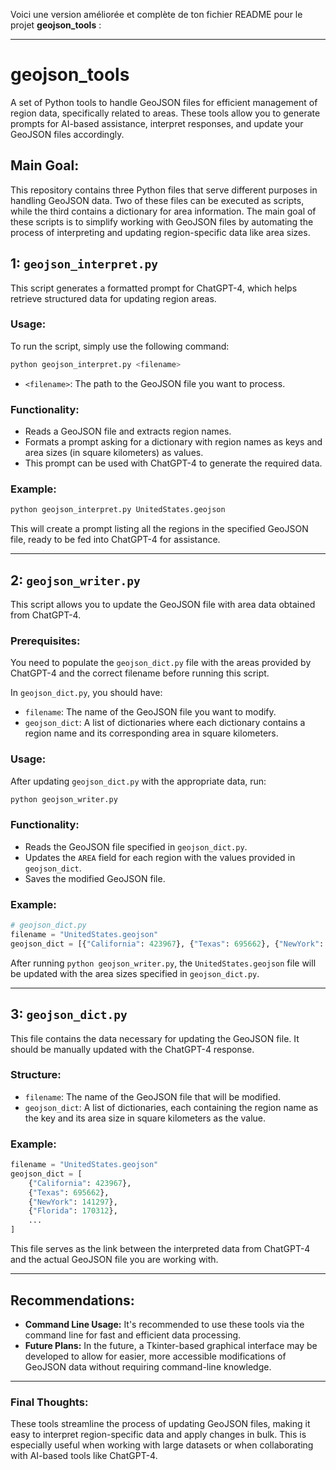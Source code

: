 Voici une version améliorée et complète de ton fichier README pour le projet **geojson_tools** :

---

# geojson_tools
A set of Python tools to handle GeoJSON files for efficient management of region data, specifically related to areas. These tools allow you to generate prompts for AI-based assistance, interpret responses, and update your GeoJSON files accordingly.

## Main Goal:
This repository contains three Python files that serve different purposes in handling GeoJSON data. Two of these files can be executed as scripts, while the third contains a dictionary for area information. The main goal of these scripts is to simplify working with GeoJSON files by automating the process of interpreting and updating region-specific data like area sizes.

## 1: `geojson_interpret.py`
This script generates a formatted prompt for ChatGPT-4, which helps retrieve structured data for updating region areas.

### Usage:
To run the script, simply use the following command:

```bash
python geojson_interpret.py <filename>
```

- `<filename>`: The path to the GeoJSON file you want to process.

### Functionality:
- Reads a GeoJSON file and extracts region names.
- Formats a prompt asking for a dictionary with region names as keys and area sizes (in square kilometers) as values.
- This prompt can be used with ChatGPT-4 to generate the required data.

### Example:
```bash
python geojson_interpret.py UnitedStates.geojson
```

This will create a prompt listing all the regions in the specified GeoJSON file, ready to be fed into ChatGPT-4 for assistance.

---

## 2: `geojson_writer.py`
This script allows you to update the GeoJSON file with area data obtained from ChatGPT-4.

### Prerequisites:
You need to populate the `geojson_dict.py` file with the areas provided by ChatGPT-4 and the correct filename before running this script.

In `geojson_dict.py`, you should have:
- `filename`: The name of the GeoJSON file you want to modify.
- `geojson_dict`: A list of dictionaries where each dictionary contains a region name and its corresponding area in square kilometers.

### Usage:
After updating `geojson_dict.py` with the appropriate data, run:

```bash
python geojson_writer.py
```

### Functionality:
- Reads the GeoJSON file specified in `geojson_dict.py`.
- Updates the `AREA` field for each region with the values provided in `geojson_dict`.
- Saves the modified GeoJSON file.

### Example:
```python
# geojson_dict.py
filename = "UnitedStates.geojson"
geojson_dict = [{"California": 423967}, {"Texas": 695662}, {"NewYork": 141297}, ...]
```

After running `python geojson_writer.py`, the `UnitedStates.geojson` file will be updated with the area sizes specified in `geojson_dict.py`.

---

## 3: `geojson_dict.py`
This file contains the data necessary for updating the GeoJSON file. It should be manually updated with the ChatGPT-4 response.

### Structure:
- `filename`: The name of the GeoJSON file that will be modified.
- `geojson_dict`: A list of dictionaries, each containing the region name as the key and its area size in square kilometers as the value.

### Example:
```python
filename = "UnitedStates.geojson"
geojson_dict = [
    {"California": 423967},
    {"Texas": 695662},
    {"NewYork": 141297},
    {"Florida": 170312},
    ...
]
```

This file serves as the link between the interpreted data from ChatGPT-4 and the actual GeoJSON file you are working with.

---

## Recommendations:
- **Command Line Usage:** It's recommended to use these tools via the command line for fast and efficient data processing.
- **Future Plans:** In the future, a Tkinter-based graphical interface may be developed to allow for easier, more accessible modifications of GeoJSON data without requiring command-line knowledge.

---

### Final Thoughts:
These tools streamline the process of updating GeoJSON files, making it easy to interpret region-specific data and apply changes in bulk. This is especially useful when working with large datasets or when collaborating with AI-based tools like ChatGPT-4.

